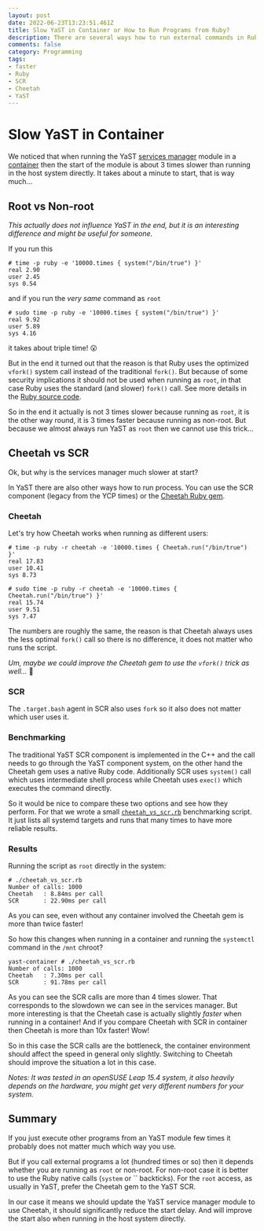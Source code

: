 ```yaml
---
layout: post
date: 2022-06-23T13:23:51.461Z
title: Slow YaST in Container or How to Run Programs from Ruby?
description: There are several ways how to run external commands in Ruby, some of them fast, some are slower...
comments: false
category: Programming
tags: 
- faster
- Ruby
- SCR
- Cheetah
- YaST
---
```



# Slow YaST in Container

We noticed that when running the YaST [services manager](
https://github.com/yast/yast-services-manager) module in a [container](
https://github.com/yast/yast-in-container) then the start of the module is about
3 times slower than running in the host system directly. It takes about a minute
to start, that is way much...

## Root vs Non-root

*This actually does not influence YaST in the end, but it is an interesting
difference and might be useful for someone.*

If you run this

```
# time -p ruby -e '10000.times { system("/bin/true") }'
real 2.90
user 2.45
sys 0.54
```

and if you run the *very same* command as `root`

```
# sudo time -p ruby -e '10000.times { system("/bin/true") }'
real 9.92
user 5.89
sys 4.16
```

it takes about triple time! :open_mouth:

But in the end it turned out that the reason is that Ruby uses the optimized
`vfork()` system call instead of the traditional `fork()`. But because of
some security implications it should not be used when running as `root`,
in that case Ruby uses the standard (and slower) `fork()` call.
See more details in the [Ruby source code](
https://github.com/ruby/ruby/blob/ruby_3_1/process.c#L4015-L4023).

So in the end it actually is not 3 times slower because running as `root`, it
is the other way round, it is 3 times faster because running as non-root.
But because we almost always run YaST as `root` then we cannot use this trick...


## Cheetah vs SCR

Ok, but why is the services manager much slower at start?

In YaST there are also other ways how to run process. You can use
the SCR component (legacy from the YCP times) or the [Cheetah Ruby gem](
https://github.com/openSUSE/cheetah).


### Cheetah

Let's try how Cheetah works when running as different users:

```
# time -p ruby -r cheetah -e '10000.times { Cheetah.run("/bin/true") }'
real 17.83
user 10.41
sys 8.73
```

```
# sudo time -p ruby -r cheetah -e '10000.times { Cheetah.run("/bin/true") }'
real 15.74
user 9.51
sys 7.47
```

The numbers are roughly the same, the reason is that Cheetah always uses the
less optimal `fork()` call so there is no difference, it does not matter who
runs the script.

*Um, maybe we could improve the Cheetah gem to use the `vfork()` trick as well...*
:thinking:

### SCR

The `.target.bash` agent in SCR also uses `fork` so it also does not matter
which user uses it.

### Benchmarking

The traditional YaST SCR component is implemented in the C++ and the call needs
to go through the YaST component system, on the other hand the Cheetah gem uses
a native Ruby code. Additionally SCR uses `system()` call which uses
intermediate shell process while Cheetah uses `exec()` which executes the
command directly.

So it would be nice to compare these two options and see how they perform. For
that we wrote a small [`cheetah_vs_scr.rb`](
https://github.com/yast/helper_scripts/blob/master/ruby/benchmarks/cheetah_vs_scr.rb)
benchmarking script. It just lists all systemd targets and runs that many times
to have more reliable results.

### Results


Running the script as `root` directly in the system:

```
# ./cheetah_vs_scr.rb
Number of calls: 1000
Cheetah   : 8.84ms per call
SCR       : 22.90ms per call
```

As you can see, even without any container involved the Cheetah gem is more than
twice faster!

So how this changes when running in a container and running the `systemctl`
command in the `/mnt` chroot?

```
yast-container # ./cheetah_vs_scr.rb
Number of calls: 1000
Cheetah   : 7.30ms per call
SCR       : 91.78ms per call
```

As you can see the SCR calls are more than 4 times slower. That corresponds to the
slowdown we can see in the services manager. But more interesting is that
the Cheetah case is actually slightly *faster* when running in a container!
And if you compare Cheetah with SCR in container then Cheetah is more than
10x faster! Wow!

So in this case the SCR calls are the bottleneck, the container environment
should affect the speed in general only slightly. Switching to Cheetah
should improve the situation a lot in this case.

*Notes: It was tested in an openSUSE Leap 15.4 system, it also heavily depends
on the hardware, you might get very different numbers for your system.*

## Summary

If you just execute other programs from an YaST module few times it probably
does not matter much which way you use.

But if you call external programs a lot (hundred times or so) then it depends
whether you are running as `root` or non-root. For non-root case it is better
to use the Ruby native calls (`system` or \`\` backticks). For the `root`
access, as usually in YaST, prefer the Cheetah gem to the YaST SCR.

In our case it means we should update the YaST service manager module to
use Cheetah, it should significantly reduce the start delay. And will improve
the start also when running in the host system directly.

